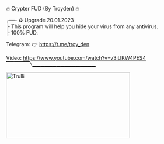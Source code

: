 🔥 Crypter FUD (By Troyden) 🔥 
       <br>
       
╭━━╴♻️ Upgrade 20.01.2023
<br>
├  This program will help you hide your virus from any antivirus.
<br>
├  100% FUD. 
<br>
 
 Telegram: 👉  https://t.me/troy_den
 
 Video:     https://www.youtube.com/watch?v=v3iUKW4PES4
 <br>
▔▔▔▔▔▔╲▂▂▂▂▂▂▂▂▂▂▂▂▂▂▂▂


<img src="https://i.postimg.cc/Px937mwJ/crt.jpg" alt="Trulli" width="339" height="180">
